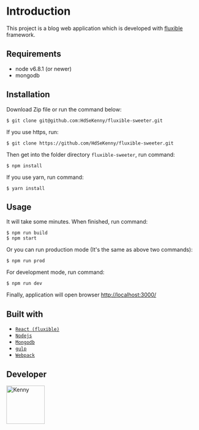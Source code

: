 # Introduction
This project is a blog web application which is developed with [fluxible](http://fluxible.io/) framework.

## Requirements

- node v6.8.1 (or newer)
- mongodb

## Installation

Download Zip file or run the command below:
```shell
$ git clone git@github.com:HdSeKenny/fluxible-sweeter.git
```
If you use https, run:
```shell
$ git clone https://github.com/HdSeKenny/fluxible-sweeter.git
```

Then get into the folder directory `fluxible-sweeter`, run command:

```shell
$ npm install
```
If you use yarn, run command:
```shell
$ yarn install
```

## Usage
It will take some minutes. When finished, run command:
```shell
$ npm run build
$ npm start
```
Or you can run production mode (It's the same as above two commands):
```shell
$ npm run prod
```
For development mode, run command:
```shell
$ npm run dev
```

Finally, application will open browser [http://localhost:3000/](http://localhost:3000/)

## Built with

- [`React (fluxible)`](http://fluxible.io/)
- [`Nodejs`](https://nodejs.org)
- [`Mongodb`](https://www.mongodb.com/)
- [`gulp`](https://gulpjs.com/)
- [`Webpack`](https://webpack.github.io/docs/)

## Developer

<img alt="Kenny" src="https://avatar-cdn.atlassian.com/2cc88cd37d6c1381a46a597922cb11e5" width="100">

